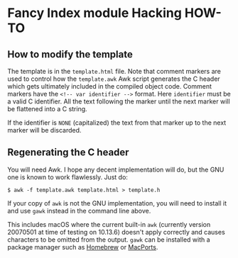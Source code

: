 # Fancy Index module Hacking HOW-TO

## How to modify the template

The template is in the `template.html` file. Note that comment markers are
used to control how the `template.awk` Awk script generates the C header
which gets ultimately included in the compiled object code. Comment markers
have the `<!-- var identifier -->` format. Here `identifier` must be
a valid C identifier. All the text following the marker until the next
marker will be flattened into a C string.

If the identifier is `NONE` (capitalized) the text from that marker up to
the next marker will be discarded.


## Regenerating the C header

You will need Awk. I hope any decent implementation will do, but the GNU one
is known to work flawlessly. Just do:

    $ awk -f template.awk template.html > template.h

If your copy of `awk` is not the GNU implementation, you will need to
install it and use `gawk` instead in the command line above. 

This includes macOS where the current built-in `awk` (currently version
20070501 at time of testing on 10.13.6) doesn't apply correctly and causes
characters to be omitted from the output. `gawk` can be installed with a 
package manager such as [Homebrew](https://brew.sh) or
[MacPorts](https://ports.macports.org/port/gawk).

